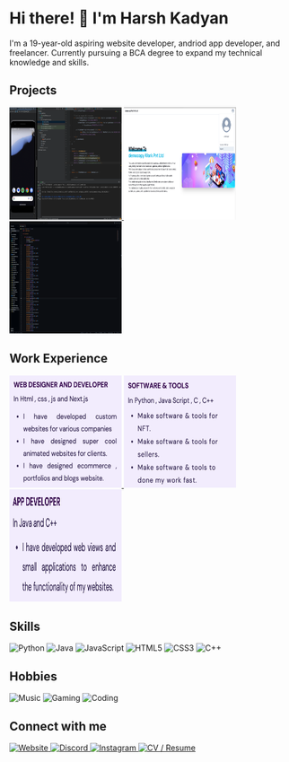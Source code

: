 <!DOCTYPE html>
<html>
<head>
  <meta charset="UTF-8">
  <link rel="stylesheet" type="text/css" href="styles.css">
</head>
<body>
  <h1 class="profile-title">Hi there! 👋 I'm Harsh Kadyan</h1>
  <p>I'm a 19-year-old aspiring website developer, andriod app developer, and freelancer. Currently pursuing a BCA degree to expand my technical knowledge and skills.</p>

  <h2>Projects</h2>
  <a href="project2-url">
    <img src="img/work2.jpg" width="200" height="200">
  </a>
  <a href="img/work1.jpg">
    <img src="img/work1.jpg" width="200" height="200">
  </a>
  <a href="project2-url">
    <img src="img/work3.jpg" width="200" height="200">
  </a>

  <h2>Work Experience</h2>
  <a href="img/work22.png">
    <img src="img/work22.png" width="200" height="200">
  </a>
  <a href="img/work11">
    <img src="img/work11.png" width="200" height="200">
  </a>
  <a href="img/work33.png">
    <img src="img/work33.png" width="200" height="200">
  </a>


  <h2>Skills</h2>
  <img src="https://img.shields.io/badge/-Python-black?style=flat&logo=python" alt="Python">
  <img src="https://img.shields.io/badge/-Java-black?style=flat&logo=java" alt="Java">
  <img src="https://img.shields.io/badge/-JavaScript-black?style=flat&logo=javascript" alt="JavaScript">
  <img src="https://img.shields.io/badge/-HTML5-E34F26?style=flat&logo=html5&logoColor=white" alt="HTML5">
  <img src="https://img.shields.io/badge/-CSS3-1572B6?style=flat&logo=css3" alt="CSS3">
  <img src="https://img.shields.io/badge/-C++-00599C?style=flat&logo=c" alt="C++">

  <h2>Hobbies</h2>
  <img src="https://img.shields.io/badge/-Music-black?style=flat&logo=spotify" alt="Music">
  <img src="https://img.shields.io/badge/-Gaming-black?style=flat&logo=nintendo-switch" alt="Gaming">
  <img src="https://img.shields.io/badge/-Coding-black?style=flat&logo=visual-studio-code" alt="Coding">



  <h2>Connect with me</h2>
  <a href="http://harshtech.me/">
    <img src="https://img.shields.io/badge/-Website-47CCCC?style=flat&logo=Google-Chrome&logoColor=white" alt="Website">
  <a href="https://discord.com/users/271140080188522497">
    <img src="https://img.shields.io/badge/-Discord-7289DA?style=flat&logo=discord&logoColor=white" alt="Discord">
  </a>
  <a href="https://www.instagram.com/ig.harsh_07/">
    <img src="https://img.shields.io/badge/-Instagram-E4405F?style=flat&logo=instagram&logoColor=white" alt="Instagram">
  </a>
  <a href="https://harshtech.me/cv.html">
    <img src="https://img.shields.io/badge/-CV-0A66C2?style=flat&logo=cv&logoColor=white" alt="CV / Resume">
  </a>

<script src="script.js"></script>
</body>
</html>

